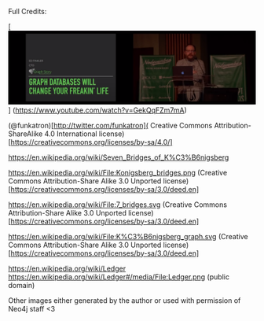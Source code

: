 Full Credits:


[![Link to video: Graph Databases will Change Your Life](funkatron.png)]
(https://www.youtube.com/watch?v=GekQqFZm7mA)

(@funkatron)[http://twitter.com/funkatron](
Creative Commons Attribution-ShareAlike 4.0 International license)[https://creativecommons.org/licenses/by-sa/4.0/]


https://en.wikipedia.org/wiki/Seven_Bridges_of_K%C3%B6nigsberg

https://en.wikipedia.org/wiki/File:Konigsberg_bridges.png
(Creative Commons Attribution-Share Alike 3.0 Unported license)[https://creativecommons.org/licenses/by-sa/3.0/deed.en]

https://en.wikipedia.org/wiki/File:7_bridges.svg
(Creative Commons Attribution-Share Alike 3.0 Unported license)[https://creativecommons.org/licenses/by-sa/3.0/deed.en]

https://en.wikipedia.org/wiki/File:K%C3%B6nigsberg_graph.svg
(Creative Commons Attribution-Share Alike 3.0 Unported license)[https://creativecommons.org/licenses/by-sa/3.0/deed.en]

https://en.wikipedia.org/wiki/Ledger
https://en.wikipedia.org/wiki/Ledger#/media/File:Ledger.png (public domain)


Other images either generated by the author or used with permission of Neo4j staff <3
